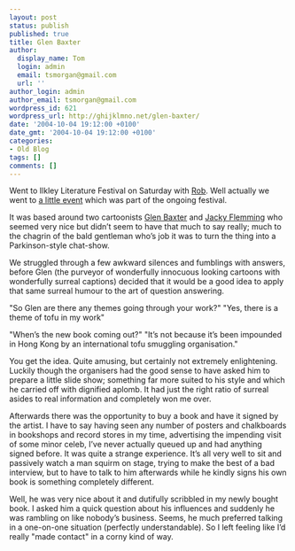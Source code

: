 ```yaml
---
layout: post
status: publish
published: true
title: Glen Baxter
author:
  display_name: Tom
  login: admin
  email: tsmorgan@gmail.com
  url: ''
author_login: admin
author_email: tsmorgan@gmail.com
wordpress_id: 621
wordpress_url: http://ghijklmno.net/glen-baxter/
date: '2004-10-04 19:12:00 +0100'
date_gmt: '2004-10-04 19:12:00 +0100'
categories:
- Old Blog
tags: []
comments: []
---
```

<!-- more -->

<p>Went to Ilkley Literature Festival on Saturday with <a href="http://www.billydelines.org.uk/">Rob</a>. Well actually we went to <a href="http://www.ilkleyliteraturefestival.co.uk/event-07">a little event</a> which was part of the ongoing festival.</p>

<p>It was based around two cartoonists <a href="http://www.glenbaxter.com/">Glen Baxter</a> and <a href="http://www.jackyfleming.co.uk/">Jacky Flemming</a> who seemed very nice but didn&#8217;t seem to have that much to say really; much to the chagrin of the bald gentleman who&#8217;s job it was to turn the thing into a Parkinson-style chat-show.</p>

<p>We struggled through a few awkward silences and fumblings with answers, before Glen (the purveyor of wonderfully innocuous looking cartoons with wonderfully surreal captions) decided that it would be a good idea to apply that same surreal humour to the art of question answering.</p>

<p>
"So Glen are there any themes going through your work?"
"Yes, there is a theme of tofu in my work"
</p>

<p>
"When&#8217;s the new book coming out?"
"It&#8217;s not because it&#8217;s been impounded in Hong Kong by an international tofu smuggling organisation."
</p>

<p>You get the idea. Quite amusing, but certainly not extremely enlightening. Luckily though the organisers had the good sense to have asked him to prepare a little slide show; something far more suited to his style and which he carried off with dignified aplomb. It had just the right ratio of surreal asides to real information and completely won me over.</p>

<p>Afterwards there was the opportunity to buy a book and have it signed by the artist. I have to say having seen any number of posters and chalkboards in bookshops and record stores in my time, advertising the impending visit of some minor celeb, I&#8217;ve never actually queued up and had anything signed before. It was quite a strange experience. It&#8217;s all very well to sit and passively watch a man squirm on stage, trying to make the best of a bad interview, but to have to talk to him afterwards while he kindly signs his own book is something completely different.</p>

<p>Well, he was very nice about it and dutifully scribbled in my newly bought book. I asked him a quick question about his influences and suddenly he was rambling on like nobody&#8217;s business. Seems, he much preferred talking in a one-on-one situation (perfectly understandable). So I left feeling like I&#8217;d really "made contact" in a corny kind of way.</p>

